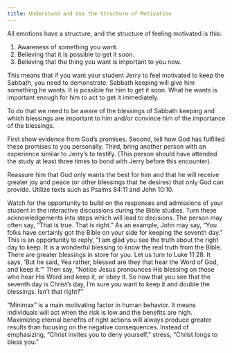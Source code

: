 ```yaml
---
title: Understand and Use the Structure of Motivation
---
```


All emotions have a structure, and the structure of feeling motivated is this:

1. Awareness of something you want.
2. Believing that it is possible to get it soon.
3. Believing that the thing you want is important to you now.

This means that if you want your student Jerry to feel motivated to keep the Sabbath, you need to demonstrate: Sabbath keeping will give him something he wants. It is possible for him to get it soon. What he wants is important enough for him to act to get it immediately.

To do that we need to be aware of the blessings of Sabbath keeping and which blessings are important to him and/or convince him of the importance of the blessings.

First show evidence from God’s promises. Second, tell how God has fulfilled these promises to you personally. Third, bring another person with an experience similar to Jerry’s to testify. (This person should have attended the study at least three times to bond with Jerry before this encounter).

Reassure him that God only wants the best for him and that he will receive greater joy and peace (or other blessings that he desires) that only God can provide. Utilize texts such as Psalms 84:11 and John 10:10.

Watch for the opportunity to build on the responses and admissions of your student in the interactive discussions during the Bible studies. Turn these acknowledgements into steps which will lead to decisions. The person may often say, “That is true. That is right.” As an example, John may say, “You folks have certainly got the Bible on your side for keeping the seventh day.” This is an opportunity to reply, “I am glad you see the truth about the right day to keep. It is a wonderful blessing to know the real truth from the Bible. There are greater blessings in store for you. Let us turn to Luke 11:28. It says, ‘But he said, Yea rather, blessed are they that hear the Word of God, and keep it.’” Then say, “Notice Jesus pronounces His blessing on those who hear His Word and keep it, or obey it. So now that you see that the seventh day is Christ’s day, I’m sure you want to keep it and double the blessings. Isn’t that right?”

“Minimax” is a main motivating factor in human behavior. It means individuals will act when the risk is low and the benefits are high. Maximizing eternal benefits of right actions will always produce greater results than focusing on the negative consequences. Instead of emphasizing, “Christ invites you to deny yourself,” stress, “Christ longs to bless you.”